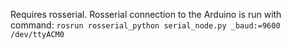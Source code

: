 Requires rosserial.
Rosserial connection to the Arduino is run with command:
`rosrun rosserial_python serial_node.py _baud:=9600 /dev/ttyACM0`
